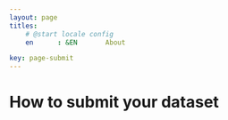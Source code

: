 ```yaml
---
layout: page
titles:
    # @start locale config
    en      : &EN       About

key: page-submit
---
```


# How to submit your dataset